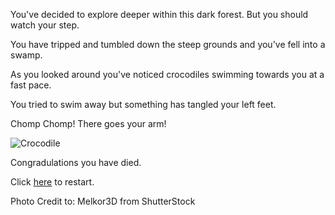 You've decided to explore deeper within this dark forest. But you should watch your step.

You have tripped and tumbled down the steep grounds and you've fell into a swamp.

As you looked around you've noticed crocodiles swimming towards you at a fast pace.

You tried to swim away but something has tangled your left feet.

Chomp Chomp! There goes your arm!

![Crocodile](croc.webp)

Congradulations you have died.

Click [here](../start-scene.md/) to restart.


Photo Credit to: Melkor3D from ShutterStock